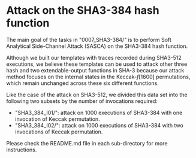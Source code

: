 # Attack on the SHA3-384 hash function

The main goal of the tasks in "0007_SHA3-384/" is to perform Soft Analytical Side-Channel Attack (SASCA) on the SHA3-384 hash function.

Although we built our templates with traces recorded during SHA3-512 executions, we believe these templates can be used to attack other three hash and two extendable-output functions in SHA-3 because our attack method focuses on the internal states in the Keccak-_f_[1600] permutations, which remain unchanged across these six different functions.

Like the case of the attack on SHA3-512, we divided this data set into the following two subsets by the number of invocations required:

 - "SHA3_384_I01/": attack on 1000 executions of SHA3-384 with one invocation of Keccak permutation.
 - "SHA3_384_I02/": attack on 1000 executions of SHA3-384 with two invocations of Keccak permutation.

Please check the README.md file in each sub-directory for more instructions.



